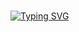 ###

[![Typing SVG](https://readme-typing-svg.demolab.com/?lines=Hello+<3;My+Name+Is+Ilnaz+Sharifi;)](https://www.linkedin.com/in/ilnaz-sharifi-1b05891b4/)

###
